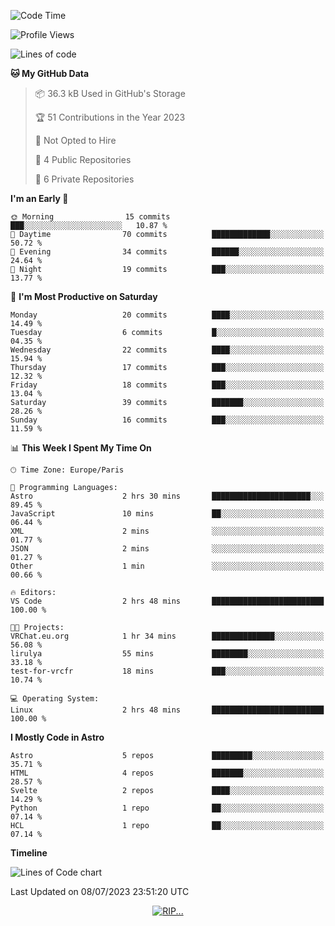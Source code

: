 <!--START_SECTION:waka-->
![Code Time](http://img.shields.io/badge/Code%20Time-3%20hrs%201%20min-blue)

![Profile Views](http://img.shields.io/badge/Profile%20Views-14-blue)

![Lines of code](https://img.shields.io/badge/From%20Hello%20World%20I%27ve%20Written-61.0%20thousand%20lines%20of%20code-blue)

**🐱 My GitHub Data** 

> 📦 36.3 kB Used in GitHub's Storage 
 > 
> 🏆 51 Contributions in the Year 2023
 > 
> 🚫 Not Opted to Hire
 > 
> 📜 4 Public Repositories 
 > 
> 🔑 6 Private Repositories 
 > 
**I'm an Early 🐤** 

```text
🌞 Morning                15 commits          ███░░░░░░░░░░░░░░░░░░░░░░   10.87 % 
🌆 Daytime                70 commits          █████████████░░░░░░░░░░░░   50.72 % 
🌃 Evening                34 commits          ██████░░░░░░░░░░░░░░░░░░░   24.64 % 
🌙 Night                  19 commits          ███░░░░░░░░░░░░░░░░░░░░░░   13.77 % 
```
📅 **I'm Most Productive on Saturday** 

```text
Monday                   20 commits          ████░░░░░░░░░░░░░░░░░░░░░   14.49 % 
Tuesday                  6 commits           █░░░░░░░░░░░░░░░░░░░░░░░░   04.35 % 
Wednesday                22 commits          ████░░░░░░░░░░░░░░░░░░░░░   15.94 % 
Thursday                 17 commits          ███░░░░░░░░░░░░░░░░░░░░░░   12.32 % 
Friday                   18 commits          ███░░░░░░░░░░░░░░░░░░░░░░   13.04 % 
Saturday                 39 commits          ███████░░░░░░░░░░░░░░░░░░   28.26 % 
Sunday                   16 commits          ███░░░░░░░░░░░░░░░░░░░░░░   11.59 % 
```


📊 **This Week I Spent My Time On** 

```text
🕑︎ Time Zone: Europe/Paris

💬 Programming Languages: 
Astro                    2 hrs 30 mins       ██████████████████████░░░   89.45 % 
JavaScript               10 mins             ██░░░░░░░░░░░░░░░░░░░░░░░   06.44 % 
XML                      2 mins              ░░░░░░░░░░░░░░░░░░░░░░░░░   01.77 % 
JSON                     2 mins              ░░░░░░░░░░░░░░░░░░░░░░░░░   01.27 % 
Other                    1 min               ░░░░░░░░░░░░░░░░░░░░░░░░░   00.66 % 

🔥 Editors: 
VS Code                  2 hrs 48 mins       █████████████████████████   100.00 % 

🐱‍💻 Projects: 
VRChat.eu.org            1 hr 34 mins        ██████████████░░░░░░░░░░░   56.08 % 
lirulya                  55 mins             ████████░░░░░░░░░░░░░░░░░   33.18 % 
test-for-vrcfr           18 mins             ███░░░░░░░░░░░░░░░░░░░░░░   10.74 % 

💻 Operating System: 
Linux                    2 hrs 48 mins       █████████████████████████   100.00 % 
```

**I Mostly Code in Astro** 

```text
Astro                    5 repos             █████████░░░░░░░░░░░░░░░░   35.71 % 
HTML                     4 repos             ███████░░░░░░░░░░░░░░░░░░   28.57 % 
Svelte                   2 repos             ████░░░░░░░░░░░░░░░░░░░░░   14.29 % 
Python                   1 repo              ██░░░░░░░░░░░░░░░░░░░░░░░   07.14 % 
HCL                      1 repo              ██░░░░░░░░░░░░░░░░░░░░░░░   07.14 % 
```



**Timeline**

![Lines of Code chart](https://raw.githubusercontent.com/lirulya/lirulya/main/assets/bar_graph.png)


 Last Updated on 08/07/2023 23:51:20 UTC
<!--END_SECTION:waka-->

<p align="center">
  <a href="https://lirulya.github.io" title="Lirulya's Website">
    <img src="https://lanyard.cnrad.dev/api/1114315217640362107?theme=dark&idleMessage=Probably%20doing%20something%20else...%20with%20Rimuru%20or%20BF/GF" alt="RIP...">
  </a>
</p>
